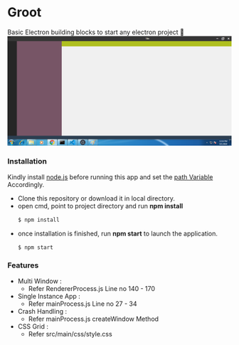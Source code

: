# Groot
Basic Electron building blocks to start any electron project   :grimacing:
![Project Layout](src/Asset/image/Project_layout.png)


### Installation  
Kindly install [node.js](https://nodejs.org/en/download/) before running this app and set the 
[path Variable](https://stackoverflow.com/questions/27864040/fixing-npm-path-in-windows-8-and-10/27864331) Accordingly.

* Clone this repository or download it in local directory.
* open cmd, point to  project directory and  run **npm install** 
  ```bash
  $ npm install 
  ```
* once installation is finished, run **npm start** to launch the application.
  ```bash
  $ npm start
  ```

### Features
  * Multi Window :
    * Refer RendererProcess.js Line no 140 - 170 
  * Single Instance App :
    * Refer mainProcess.js Line no 27 - 34 
  * Crash Handling :
    * Refer mainProcess.js createWindow Method 
  * CSS Grid  :
    * Refer src/main/css/style.css
  
